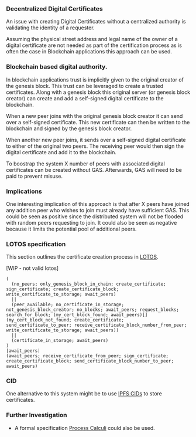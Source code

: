 ### Decentralized Digital Certificates

An issue with creating Digital Certificates without a centralized 
authority is validating the identity of a requester.

Assuming the physical street address and legal name of the owner of
a digital certificate are not needed as part of the certification process 
as is often the case in Blockchain applications this approach can be used.

### Blockchain based digital authority.

In blockchain applications trust is implicitly given to the original
creator of the genesis block. This trust can be leveraged to create
a trusted certificates. Along with a genesis block this original 
server (or genesis block creator) can create and add a self-signed digital 
certificate to the blockchain. 

When a new peer joins with the original genesis block creator it can
send over a self-signed certificate. This new certificate can then
be written to the blockchain and signed by the genesis block creator.

When another new peer joins, it sends over a self-signed digital
certificate to either of the original two peers. The receiving peer
would then sign the digital certificate and add it to the blockchain.

To boostrap the system X number of peers with associated digital 
certificates can be created without GAS. Afterwards, GAS will need 
to be paid to prevent misuse.

### Implications

One interesting implication of this approach is that after X peers have joined
any addition peer who wishes to join must already have sufficient GAS.
This could be seen as positive since the distributed system will not be 
flooded with random peers requesting to join. It could also be seen as
negative because it limits the potential pool of additional peers.

### LOTOS specification

This section outlines the certificate creation process in 
[LOTOS](https://en.wikipedia.org/wiki/Language_Of_Temporal_Ordering_Specification).

[WIP - not valid lotos]

    (
      (no_peers; only_genesis_block_in_chain; create_certificate; sign_certificate; create_certificate_block; write_certificate_to_storage; await_peers)
      ||
      (peer_available; no_certificate_in_storage; not_genesis_block_creator; no_blocks; await_peers; request_blocks; search_for_block; (my_cert_block_found; await_peers)[](my_cert_block_not_found; create_certificate; send_certificate_to_peer; receive_certificate_block_number_from_peer; write_certificate_to_storage; await_peers))
      || 
      (certificate_in_storage; await_peers)
    )
    |await_peers|
    (await_peers; receive_certificate_from_peer; sign_certificate; create_certificate_block; send_certificate_block_number_to_peer; await_peers)

### CID

One alternative to this system might be to use 
[IPFS CIDs](https://docs.ipfs.tech/concepts/content-addressing/) 
to store certificates.

### Further Investigation

- A formal specification 
  [Process Calculi](https://en.wikipedia.org/wiki/Language_Of_Temporal_Ordering_Specification)
  could also be used.
